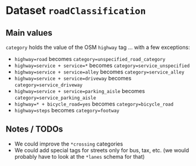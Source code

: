 # Dataset `roadClassification`

## Main values

`category` holds the value of the OSM `highway` tag … with a few exceptions:

- `highway=road` becomes `category=unspecified_road_category`
- `highway=service + service=*` becomes `category=service_unspecified`
- `highway=service + service=alley` becomes `category=service_alley`
- `highway=service + service=driveway` becomes `category=service_driveway`
- `highway=service + service=parking_aisle` becomes `category=service_parking_aisle`
- `highway=* + bicycle_road=yes` becomes `category=bicycle_road`
- `highway=steps` becomes `category=footway`

## Notes / TODOs

- We could improve the `*crossing` categories
- We could add special tags for streets only for bus, tax, etc.
  (we would probably have to look at the `*lanes` schema for that)
